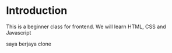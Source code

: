 <!-- markdown -->

# Introduction

This is a beginner class for frontend. We will learn HTML, CSS and Javascript

saya berjaya clone